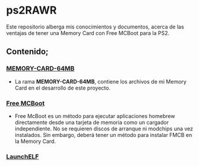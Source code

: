 # ps2RAWR
Este repositorio alberga mis conocimientos y documentos, acerca de las ventajas de tener una Memory Card con Free MCBoot para la PS2.

## Contenido;

### [MEMORY-CARD-64MB](https://github.com/usaurioRAWR/ps2RAWR/tree/MEMORY-CARD-64MB#memory-card-64mb)
  - La rama **MEMORY-CARD-64MB**, contiene los archivos de mi Memory Card en el desarrollo de este proyecto.
  
### [Free MCBoot](https://github.com/usaurioRAWR/ps2RAWR/tree/main/Free%20MCBoot)
  - Free McBoot es un método para ejecutar aplicaciones homebrew directamente desde una tarjeta de memoria como un cargador independiente. No se requieren discos de arranque ni modchips una vez instalados. Sin embargo, deberá tener un método para instalar FMCB en la Memory Card.

### [LaunchELF](https://github.com/usaurioRAWR/ps2RAWR/tree/main/LaunchELF)
